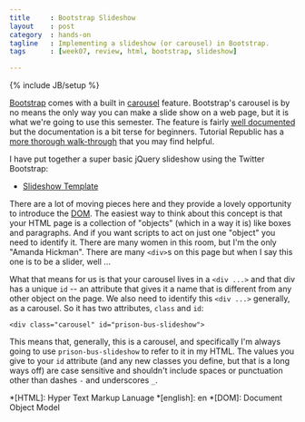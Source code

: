 ```yaml
---
title     : Bootstrap Slideshow
layout    : post
category  : hands-on
tagline   : Implementing a slideshow (or carousel) in Bootstrap.
tags      : [week07, review, html, bootstrap, slideshow]

---
```


{% include JB/setup %}

[Bootstrap](http://getbootstrap.com) comes with a built in [carousel](http://getbootstrap.com/javascript/#carousel-usage) feature. Bootstrap's carousel is by no means the only way you can make a slide show on a web page, but it is what we're going to use this semester.  The feature is fairly [well documented](http://getbootstrap.com/javascript/#carousel-usage) but the documentation is a bit terse for beginners. Tutorial Republic has a [more thorough walk-through](http://www.tutorialrepublic.com/twitter-bootstrap-tutorial/bootstrap-carousel.php) that you may find helpful. 

I have put together a super basic jQuery slideshow using the Twitter Bootstrap:

+ [Slideshow Template](https://github.com/amandabee/cunyjdata/blob/master/lecture%20notes/bootstrap/basic_bootstrap_with_slides.html)

There are a lot of moving pieces here and they provide a lovely opportunity to introduce the [DOM](https://en.wikipedia.org/wiki/Document_Object_Model). The easiest way to think about this concept is that your HTML page is a collection of "objects" (which in a way it is) like boxes and paragraphs. And if you want scripts to act on just one "object" you need to identify it. There are many women in this room, but I'm the only "Amanda Hickman". There are many `<div>`s on this page but when I say this one is to be a slider, well ...

What that means for us is that your carousel lives in a `<div ...>` and that div has a unique `id` -- an attribute that gives it a name that is different from any other object on the page. We also need to identify this `<div ...>` generally, as a carousel. So it has two attributes, `class` and `id`: 

`<div class="carousel" id="prison-bus-slideshow">`

This means that, generally, this is a carousel, and specifically I'm always going to use `prison-bus-slideshow` to refer to it in my HTML. The values you give to your `id` attribute (and any new classes you define, but that is a long ways off) are case sensitive and shouldn't include spaces or punctuation other than dashes `-` and underscores `_`. 


*[HTML]: Hyper Text Markup Lanuage
*[english]: en
*[DOM]: Document Object Model